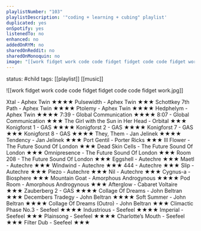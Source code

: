 ```yaml
---
playlistNumber: "103"
playlistDescription: '"coding + learning + cubing" playlist'
duplicated: yes
onSpotify: yes
listenedTo: no
enhanced: no
addedOnRYM: no
sharedOnReddit: no
sharedOnMonoquin: no
image: "[[work fidget work code code fidget fidget code code fidget work.jpg]]"
---
```

status: #child 
tags: [[playlist]] [[music]] 

![[work fidget work code code fidget fidget code code fidget work.jpg]]

Xtal - Aphex Twin ★★★★
Pulsewidth - Aphex Twin ★★★
Schottkey 7th Path - Aphex Twin ★★★★
Ptolemy - Aphex Twin ★★★★
Hedphelym - Aphex Twin ★★★★
7:39 - Global Communication ★★★★
8:07 - Global Communication ★★★
The Girl with the Sun in Her Head - Orbital ★★★
Konigforst 1 - GAS ★★★★
Konigforst 2 - GAS ★★★★
Konigforst 7 - GAS ★★★
Konigforst 8 - GAS ★★★★
They, Them - Jan Jelinek ★★★★
Tendency - Jan Jelinek ★★★
Port Gentil - Porter Ricks ★★★
Ill Flower - The Future Sound Of London ★★★
Dead Skin Cells - The Future Sound Of London ★★★
Omnipresence - The Future Sound Of London ★★★
Room 208 - The Future Sound Of London ★★★
Eggshell - Autechre ★★★
Maetl - Autechre ★★★
Windwind - Autechre ★★★
444 - Autechre ★★★
Slip - Autechre ★★★
Piezo - Autechre ★★★
Nil - Autechre ★★★
Cygnus-a - Biosphere ★★★
Mountain Goat - Amorphous Androgynous ★★★★
Pod Room - Amorphous Androgynous ★★★
Afterglow - Cabaret Voltaire ★★★
Zauberberg 2 - GAS ★★★★
Collage Of Dreams - John Beltran ★★★
Decembers Tradegy - John Beltran ★★★★
Soft Summer - John Beltran ★★★★
Collage Of Dreams (Outro) - John Beltran ★★★
Climactic Phase No.3 - Seefeel ★★★★
Industrious - Seefeel ★★★★
Imperial - Seefeel ★★★
Plainsong - Seefeel ★★★★
Charlotte’s Mouth - Seefeel ★★★
Filter Dub - Seefeel ★★★

